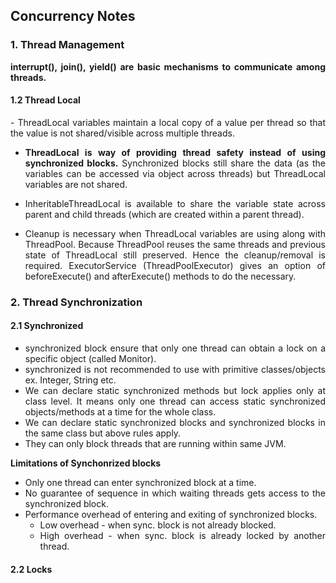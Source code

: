 <div style="text-align: justify">
<H2>Concurrency Notes</H2>


<H3><B>1. Thread Management</B></H3>

<B>interrupt(), join(), yield() are basic mechanisms to communicate among threads.</B>

<H4><B>1.2 Thread Local</B></H4>
- ThreadLocal variables maintain a local copy of a value per thread so that the value is not shared/visible across multiple threads.

- <B>ThreadLocal is way of providing thread safety instead of using synchronized blocks.</B> Synchronized blocks still share the data (as the variables can be accessed via object across threads) but ThreadLocal variables are not shared.

- InheritableThreadLocal is available to share the variable state across parent and child threads (which are created within a parent thread).

- Cleanup is necessary when ThreadLocal variables are using along with ThreadPool. Because ThreadPool reuses the same threads and previous state of ThreadLocal still preserved. Hence the cleanup/removal is required. ExecutorService (ThreadPoolExecutor) gives an option of beforeExecute() and afterExecute() methods to do the necessary.

<H3><B>2. Thread Synchronization</B></H3>

<H4><B>2.1 Synchronized</B></H4>

- synchronized block ensure that only one thread can obtain a lock on a specific object (called Monitor).
- synchronized is not recommended to use with primitive classes/objects ex. Integer, String etc.
- We can declare static synchronized methods but lock applies only at class level. It means only one thread can access static synchronized objects/methods at a time for the whole class.
- We can declare static synchronized blocks and synchronized blocks in the same class but above rules apply.
- They can only block threads that are running within same JVM.

<B>Limitations of Synchonrized blocks</B>
- Only one thread can enter synchronized block at a time.
- No guarantee of sequence in which waiting threads gets access to the synchronized block.
- Performance overhead of entering and exiting of synchronized blocks.
    - Low overhead  - when sync. block is not already blocked.
    - High overhead - when sync. block is already locked by another thread. 

<H4><B>2.2 Locks</B></H4>

</div>